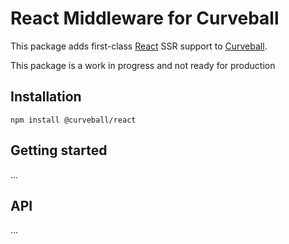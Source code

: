 React Middleware for Curveball
==============================

This package adds first-class [React][1] SSR support to [Curveball][1].

This package is a work in progress and not ready for production

Installation
------------

    npm install @curveball/react


Getting started
---------------

...

API
---

...

[1]: https://github.com/curveball/
[2]: https://reactjs.org/
